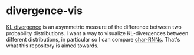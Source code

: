 # divergence-vis

[KL divergence](https://en.wikipedia.org/wiki/Kullback–Leibler_divergence) is an asymmetric measure of the difference between two probability distributions. I want a way to visualize KL-divergences between different distributions, in particular so I can compare [char-RNNs](https://github.com/unixpickle/char-rnn). That's what this repository is aimed towards.
